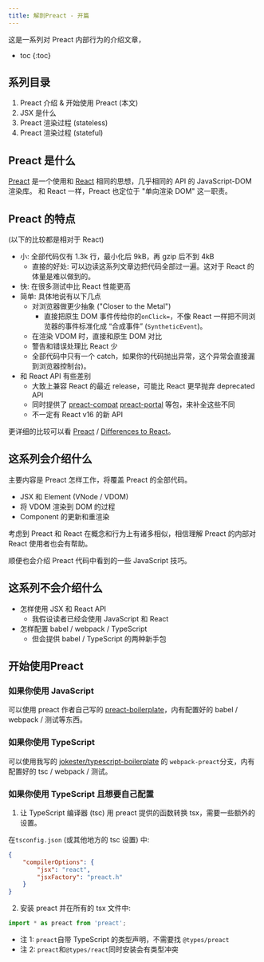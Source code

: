 ```yaml
---
title: 解剖Preact - 开篇
---
```


这是一系列对 Preact 内部行为的介绍文章，

- toc
{:toc}

<!--


声明式编程: https://www.zhihu.com/question/28292740/answer/41235781
合成事件及其坑: https://zhuanlan.zhihu.com/p/26742034
JSX: https://zhuanlan.zhihu.com/p/29711902

-->

## 系列目录

1. Preact 介绍 & 开始使用 Preact (本文)
2. JSX 是什么
3. Preact 渲染过程 (stateless)
4. Preact 渲染过程 (stateful)

## Preact 是什么

[Preact](https://preactjs.com/) 是一个使用和 [React](https://facebook.github.io/react/) 相同的思想，几乎相同的 API 的 JavaScript-DOM 渲染库。
和 React 一样，Preact 也定位于 "单向渲染 DOM" 这一职责。

## Preact 的特点

(以下的比较都是相对于 React)

- 小: 全部代码仅有 1.3k 行，最小化后 9kB，再 gzip 后不到 4kB
    - 直接的好处: 可以边读这系列文章边把代码全部过一遍。这对于 React 的体量是难以做到的。
- 快: 在很多测试中比 React 性能更高
- 简单: 具体地说有以下几点
    - 对浏览器做更少抽象 ("Closer to the Metal")
        - 直接把原生 DOM 事件传给你的`onClick=`，不像 React 一样把不同浏览器的事件标准化成 “合成事件” (`SyntheticEvent`)。
    - 在渲染 VDOM 时，直接和原生 DOM 对比
    - 警告和错误处理比 React 少
    - 全部代码中只有一个 catch，如果你的代码抛出异常，这个异常会直接漏到浏览器控制台)。<!-- TODO: 漏异常会导致不可逆的状态破坏吗？(FIXME: 可能会..) -->
- 和 React API 有些差别
    - 大致上兼容 React 的最近 release，可能比 React 更早抛弃 deprecated API
    - 同时提供了 [preact-compat](https://github.com/developit/preact-compat) [preact-portal](https://github.com/developit/preact-portal/) 等包，来补全这些不同
    - 不一定有 React v16 的新 API
<!-- TODO:  diff算法略有不同? -->

更详细的比较可以看 [Preact](https://preactjs.com/) / [Differences to React](https://preactjs.com/guide/differences-to-react)。

## 这系列会介绍什么

主要内容是 Preact 怎样工作，将覆盖 Preact 的全部代码。

- JSX 和 Element (VNode / VDOM)
- 将 VDOM 渲染到 DOM 的过程
- Component 的更新和重渲染

考虑到 Preact 和 React 在概念和行为上有诸多相似，相信理解 Preact 的内部对 React 使用者也会有帮助。

顺便也会介绍 Preact 代码中看到的一些 JavaScript 技巧。

## 这系列不会介绍什么

- 怎样使用 JSX 和 React API
    - 我假设读者已经会使用 JavaScript 和 React
- 怎样配置 babel / webpack / TypeScript
    - 但会提供 babel / TypeScript 的两种新手包

## 开始使用Preact

### 如果你使用 JavaScript

可以使用 preact 作者自己写的 [preact-boilerplate](https://github.com/developit/preact-boilerplate)，内有配置好的 babel / webpack / 测试等东西。

### 如果你使用 TypeScript

可以使用我写的 [jokester/typescript-boilerplate](https://github.com/jokester/typescript-boilerplate) 的 `webpack-preact`分支，内有配置好的 tsc / webpack / 测试。

### 如果你使用 TypeScript 且想要自己配置

1. 让 TypeScript 编译器 (tsc) 用 preact 提供的函数转换 tsx，需要一些额外的设置。

在`tsconfig.json` (或其他地方的 tsc 设置) 中:

```json
{
    "compilerOptions": {
        "jsx": "react",
        "jsxFactory": "preact.h"
    }
}
```

2. 安装 preact 并在所有的 tsx 文件中:

```typescript
import * as preact from 'preact';
```

- 注 1: `preact`自带 TypeScript 的类型声明，不需要找 `@types/preact`
- 注 2: `preact`和`@types/react`同时安装会有类型冲突

